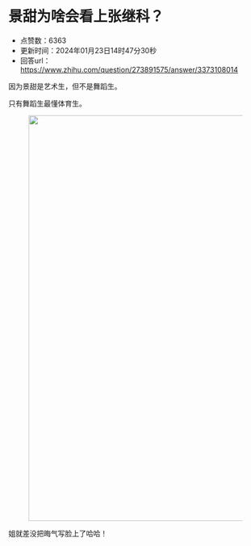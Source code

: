 # 景甜为啥会看上张继科？
- 点赞数：6363
- 更新时间：2024年01月23日14时47分30秒
- 回答url：https://www.zhihu.com/question/273891575/answer/3373108014
<body>
 <p data-pid="rUi1PVLb">因为景甜是艺术生，但不是舞蹈生。</p>
 <p data-pid="5A7JuESR">只有舞蹈生最懂体育生。</p>
 <figure data-size="normal">
  <img src="https://picx.zhimg.com/50/v2-c265d2759853005c31a337a9314ff3ba_720w.jpg?source=1940ef5c" data-caption="" data-size="normal" data-rawwidth="805" data-rawheight="786" data-original-token="v2-c7237cd3a2a27da4440399a23c694de1" data-default-watermark-src="https://picx.zhimg.com/50/v2-028576eef35b425bab390366d018e072_720w.jpg?source=1940ef5c" class="origin_image zh-lightbox-thumb" width="805" data-original="https://pica.zhimg.com/v2-c265d2759853005c31a337a9314ff3ba_r.jpg?source=1940ef5c">
 </figure>
 <p data-pid="1J2msbeK">姐就差没把晦气写脸上了哈哈！</p>
</body>